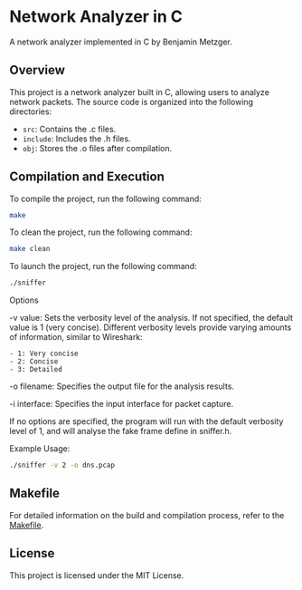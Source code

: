 # Network Analyzer in C

A network analyzer implemented in C by Benjamin Metzger.

## Overview

This project is a network analyzer built in C, allowing users to analyze network packets. The source code is organized into the following directories:

- `src`: Contains the .c files.
- `include`: Includes the .h files.
- `obj`: Stores the .o files after compilation.

## Compilation and Execution

To compile the project, run the following command:

```bash
make
```
To clean the project, run the following command:

```bash
make clean
```

To launch the project, run the following command:

```bash
./sniffer
```
Options

-v value:  Sets the verbosity level of the analysis. If not specified, the default value is 1 (very concise). Different verbosity levels provide varying amounts of information, similar to Wireshark:

    - 1: Very concise
    - 2: Concise
    - 3: Detailed

-o filename: Specifies the output file for the analysis results.

-i interface: Specifies the input interface for packet capture.

If no options are specified, the program will run with the default verbosity level of 1, and will analyse the fake frame define in sniffer.h.

Example Usage:

```bash
./sniffer -v 2 -o dns.pcap
```


## Makefile

For detailed information on the build and compilation process, refer to the [Makefile](Makefile).


## License

This project is licensed under the MIT License.
